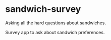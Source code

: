 # sandwich-survey
Asking all the hard questions about sandwiches.

Survey app to ask about sandwich preferences.
